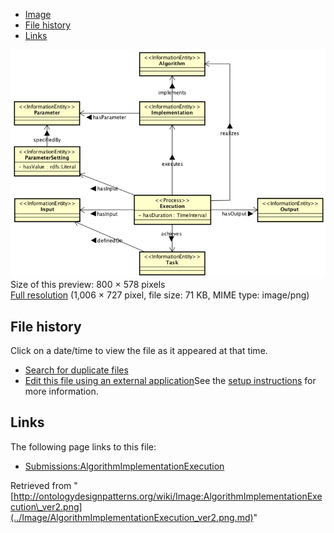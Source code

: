 * [Image](../Image/AlgorithmImplementationExecution_ver2.png.md#file)
* [File history](../Image/AlgorithmImplementationExecution_ver2.png.md#filehistory)
* [Links](../Image/AlgorithmImplementationExecution_ver2.png.md#filelinks)

[![Image:AlgorithmImplementationExecution ver2.png](../images/thumb/2/2b/AlgorithmImplementationExecution_ver2.png/800px-AlgorithmImplementationExecution_ver2.png)](../images/2/2b/AlgorithmImplementationExecution_ver2.png)  
Size of this preview: 800 × 578 pixels  
[Full resolution](../images/2/2b/AlgorithmImplementationExecution_ver2.png)‎ (1,006 × 727 pixel, file size: 71 KB, MIME type: image/png)

## File history

Click on a date/time to view the file as it appeared at that time.



  
* [Search for duplicate files](http://ontologydesignpatterns.org/wiki/Special:FileDuplicateSearch/AlgorithmImplementationExecution_ver2.png "Special:FileDuplicateSearch/AlgorithmImplementationExecution ver2.png")
* [Edit this file using an external application](http://ontologydesignpatterns.org/wiki/index.php?title=Image:AlgorithmImplementationExecution_ver2.png&action=edit&externaledit=true&mode=file "Image:AlgorithmImplementationExecution ver2.png")See the [setup instructions](http://www.mediawiki.org/wiki/Manual:External_editors "http://www.mediawiki.org/wiki/Manual:External_editors") for more information.

## Links



The following page links to this file:


* [Submissions:AlgorithmImplementationExecution](../Submissions/AlgorithmImplementationExecution.md "Submissions:AlgorithmImplementationExecution")


Retrieved from "[http://ontologydesignpatterns.org/wiki/Image:AlgorithmImplementationExecution\_ver2.png](../Image/AlgorithmImplementationExecution_ver2.png.md)"